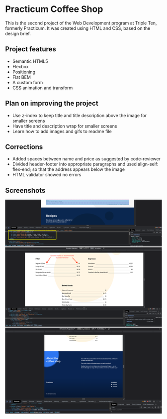 # Practicum Coffee Shop

This is the second project of the Web Development program at Triple Ten, formerly Practicum. It was created using HTML and CSS, based on the design brief.

## Project features

- Semantic HTML5
- Flexbox
- Positioning
- Flat BEM
- A custom form
- CSS animation and transform

## Plan on improving the project

- Use z-index to keep title and title description above the image for smaller screens
- Have title and description wrap for smaller screens
- Learn how to add images and gifs to readme file

## Corrections

- Added spaces between name and price as suggested by code-reviewer
- Divided header-footer into appropriate paragraphs and used align-self: flex-end; so that the address appears below the image
- HTML validator showed no errors

## Screenshots

![](images/screenshot_header%202023-06-26%20at%2011.44.03%20PM.png)
![](images/screenshot_menu%202023-06-26%20at%2011.33.01%20PM.png)
![](images/screenshot_pulsate%202023-06-24%20at%2010.36.37%20PM.png)
